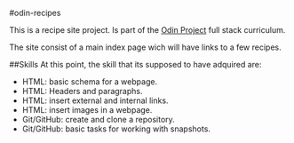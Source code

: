 #odin-recipes

This is a recipe site project. Is part of the [Odin Project](https://www.theodinproject.com)
full stack curriculum.

The site consist of a main index page wich will have links to a few recipes.

##Skills
At this point, the skill that its supposed to have adquired are:

* HTML: basic schema for a webpage.
* HTML: Headers and paragraphs.
* HTML: insert external and internal links.
* HTML: insert images in a webpage.
* Git/GitHub: create and clone a repository.
* Git/GitHub: basic tasks for working with snapshots.
